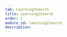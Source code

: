 ```yaml
---
tab: Learning2Search
title: Learning2Search
order: 2
module_id: learning2search
description:
---
```

